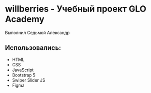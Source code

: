 # willberries - Учебный проект GLO Academy
Выполнил Седьмой Александр
## Использовались:
- HTML
- CSS
- JavaScript
- Bootstrap 5
- Swiper Slider JS
- Figma
